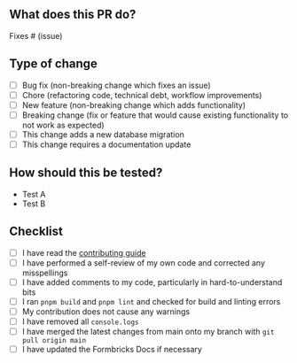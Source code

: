## What does this PR do?

<!-- Please include a summary of the change and which issue is fixed. Please also include relevant motivation and context. List any dependencies that are required for this change. -->

Fixes # (issue)

<!-- Please provide a screenshots or a loom video for visual changes to speed up reviews
 Loom Video: https://www.loom.com/
-->

## Type of change

<!-- Please mark the relevant points by using [x] -->

- [ ] Bug fix (non-breaking change which fixes an issue)
- [ ] Chore (refactoring code, technical debt, workflow improvements)
- [ ] New feature (non-breaking change which adds functionality)
- [ ] Breaking change (fix or feature that would cause existing functionality to not work as expected)
- [ ] This change adds a new database migration
- [ ] This change requires a documentation update

## How should this be tested?

<!-- Please describe the tests that you ran to verify your changes. Provide instructions so we can reproduce. Please also list any relevant details for your test configuration -->

- Test A
- Test B

## Checklist

<!-- We're starting to get more and more contributions. Please help us making this efficient for all of us and go through this checklist. Please tick off what you did  -->

- [ ] I have read the [contributing guide](https://github.com/formbricks/formbricks/blob/main/CONTRIBUTING.md)
- [ ] I have performed a self-review of my own code and corrected any misspellings
- [ ] I have added comments to my code, particularly in hard-to-understand bits
- [ ] I ran `pnpm build` and `pnpm lint` and checked for build and linting errors
- [ ] My contribution does not cause any warnings
- [ ] I have removed all `console.logs`
- [ ] I have merged the latest changes from main onto my branch with `git pull origin main`
- [ ] I have updated the Formbricks Docs if necessary
